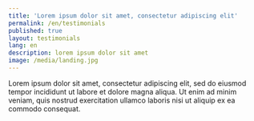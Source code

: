 ```yaml
---
title: 'Lorem ipsum dolor sit amet, consectetur adipiscing elit'
permalink: /en/testimonials
published: true
layout: testimonials
lang: en
description: lorem ipsum dolor sit amet
image: /media/landing.jpg
---
```


Lorem ipsum dolor sit amet, consectetur adipiscing elit, sed do eiusmod tempor incididunt ut labore et dolore magna aliqua. Ut enim ad minim veniam, quis nostrud exercitation ullamco laboris nisi ut aliquip ex ea commodo consequat.


